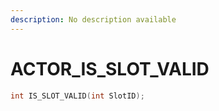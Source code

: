 ```yaml
---
description: No description available 
---
```


# ACTOR\_IS_SLOT_VALID

```cpp
int IS_SLOT_VALID(int SlotID);
```